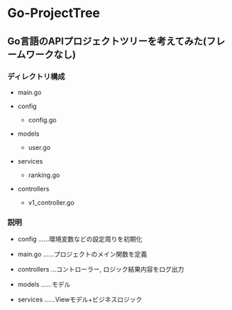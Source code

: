 # Go-ProjectTree

## Go言語のAPIプロジェクトツリーを考えてみた(フレームワークなし)

### ディレクトリ構成

  - main.go
  - config
    - config.go

  - models
    - user.go

  - services
    - ranking.go

  - controllers
    - v1_controller.go

### 説明

- config  ......環境変数などの設定周りを初期化

- main.go ......プロジェクトのメイン関数を定義

- controllers ...コントローラー, ロジック結果内容をログ出力

- models  ......モデル

- services ......Viewモデル+ビジネスロジック

